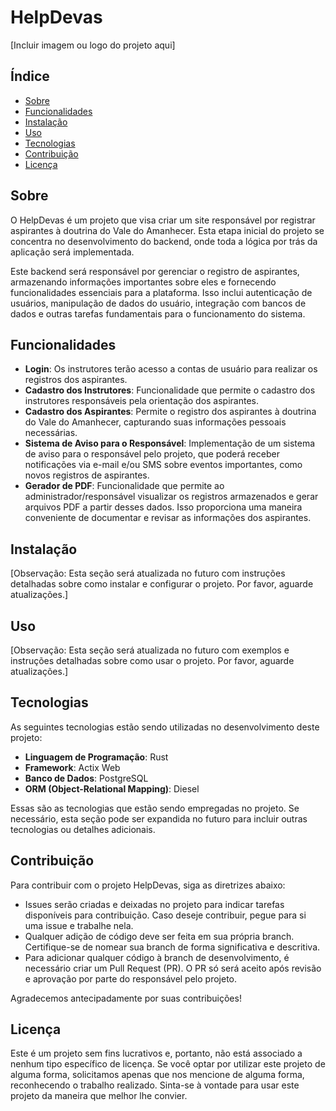 # HelpDevas

[Incluir imagem ou logo do projeto aqui]

## Índice

- [Sobre](#sobre)
- [Funcionalidades](#funcionalidades)
- [Instalação](#instalação)
- [Uso](#uso)
- [Tecnologias](#tecnologias)
- [Contribuição](#contribuição)
- [Licença](#licença)


## Sobre

O HelpDevas é um projeto que visa criar um site responsável por registrar aspirantes à doutrina do Vale do Amanhecer. Esta etapa inicial do projeto se concentra no desenvolvimento do backend, onde toda a lógica por trás da aplicação será implementada.

Este backend será responsável por gerenciar o registro de aspirantes, armazenando informações importantes sobre eles e fornecendo funcionalidades essenciais para a plataforma. Isso inclui autenticação de usuários, manipulação de dados do usuário, integração com bancos de dados e outras tarefas fundamentais para o funcionamento do sistema.

## Funcionalidades

- **Login**: Os instrutores terão acesso a contas de usuário para realizar os registros dos aspirantes.
- **Cadastro dos Instrutores**: Funcionalidade que permite o cadastro dos instrutores responsáveis pela orientação dos aspirantes.
- **Cadastro dos Aspirantes**: Permite o registro dos aspirantes à doutrina do Vale do Amanhecer, capturando suas informações pessoais necessárias.
- **Sistema de Aviso para o Responsável**: Implementação de um sistema de aviso para o responsável pelo projeto, que poderá receber notificações via e-mail e/ou SMS sobre eventos importantes, como novos registros de aspirantes.
- **Gerador de PDF**: Funcionalidade que permite ao administrador/responsável visualizar os registros armazenados e gerar arquivos PDF a partir desses dados. Isso proporciona uma maneira conveniente de documentar e revisar as informações dos aspirantes.

## Instalação

[Observação: Esta seção será atualizada no futuro com instruções detalhadas sobre como instalar e configurar o projeto. Por favor, aguarde atualizações.]

## Uso

[Observação: Esta seção será atualizada no futuro com exemplos e instruções detalhadas sobre como usar o projeto. Por favor, aguarde atualizações.]

## Tecnologias

As seguintes tecnologias estão sendo utilizadas no desenvolvimento deste projeto:

- **Linguagem de Programação**: Rust
- **Framework**: Actix Web
- **Banco de Dados**: PostgreSQL
- **ORM (Object-Relational Mapping)**: Diesel

Essas são as tecnologias que estão sendo empregadas no projeto. Se necessário, esta seção pode ser expandida no futuro para incluir outras tecnologias ou detalhes adicionais.

## Contribuição

Para contribuir com o projeto HelpDevas, siga as diretrizes abaixo:

- Issues serão criadas e deixadas no projeto para indicar tarefas disponíveis para contribuição. Caso deseje contribuir, pegue para si uma issue e trabalhe nela.
- Qualquer adição de código deve ser feita em sua própria branch. Certifique-se de nomear sua branch de forma significativa e descritiva.
- Para adicionar qualquer código à branch de desenvolvimento, é necessário criar um Pull Request (PR). O PR só será aceito após revisão e aprovação por parte do responsável pelo projeto.

Agradecemos antecipadamente por suas contribuições!

## Licença

Este é um projeto sem fins lucrativos e, portanto, não está associado a nenhum tipo específico de licença. Se você optar por utilizar este projeto de alguma forma, solicitamos apenas que nos mencione de alguma forma, reconhecendo o trabalho realizado. Sinta-se à vontade para usar este projeto da maneira que melhor lhe convier.

